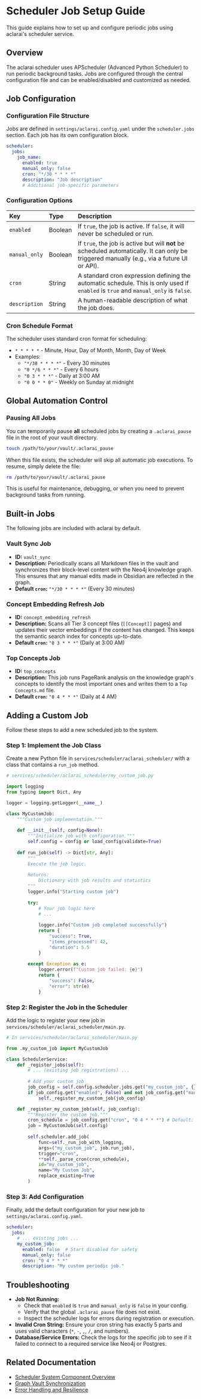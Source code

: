 # Scheduler Job Setup Guide

This guide explains how to set up and configure periodic jobs using aclarai's scheduler service.

## Overview

The aclarai scheduler uses APScheduler (Advanced Python Scheduler) to run periodic background tasks. Jobs are configured through the central configuration file and can be enabled/disabled and customized as needed.

## Job Configuration

### Configuration File Structure

Jobs are defined in `settings/aclarai.config.yaml` under the `scheduler.jobs` section. Each job has its own configuration block.

```yaml
scheduler:
  jobs:
    job_name:
      enabled: true
      manual_only: false
      cron: "*/30 * * * *"
      description: "Job description"
      # Additional job-specific parameters
```

### Configuration Options

| Key           | Type    | Description                                                                                                                              |
| :------------ | :------ | :--------------------------------------------------------------------------------------------------------------------------------------- |
| `enabled`     | Boolean | If `true`, the job is active. If `false`, it will never be scheduled or run.                                                              |
| `manual_only` | Boolean | If `true`, the job is active but will **not** be scheduled automatically. It can only be triggered manually (e.g., via a future UI or API). |
| `cron`        | String  | A standard cron expression defining the automatic schedule. This is only used if `enabled` is `true` and `manual_only` is `false`.          |
| `description` | String  | A human-readable description of what the job does.                                                                                       |

### Cron Schedule Format

The scheduler uses standard cron format for scheduling:

-   `* * * * *` - Minute, Hour, Day of Month, Month, Day of Week
-   Examples:
    -   `"*/30 * * * *"` - Every 30 minutes
    -   `"0 */6 * * *"` - Every 6 hours
    -   `"0 3 * * *"` - Daily at 3:00 AM
    -   `"0 0 * * 0"` - Weekly on Sunday at midnight

## Global Automation Control

### Pausing All Jobs

You can temporarily pause **all** scheduled jobs by creating a `.aclarai_pause` file in the root of your vault directory.

```bash
touch /path/to/your/vault/.aclarai_pause
```

When this file exists, the scheduler will skip all automatic job executions. To resume, simply delete the file:

```bash
rm /path/to/your/vault/.aclarai_pause
```

This is useful for maintenance, debugging, or when you need to prevent background tasks from running.

## Built-in Jobs

The following jobs are included with aclarai by default.

### Vault Sync Job

-   **ID:** `vault_sync`
-   **Description:** Periodically scans all Markdown files in the vault and synchronizes their block-level content with the Neo4j knowledge graph. This ensures that any manual edits made in Obsidian are reflected in the graph.
-   **Default `cron`:** `"*/30 * * * *"` (Every 30 minutes)

### Concept Embedding Refresh Job

-   **ID:** `concept_embedding_refresh`
-   **Description:** Scans all Tier 3 concept files (`[[Concept]]` pages) and updates their vector embeddings if the content has changed. This keeps the semantic search index for concepts up-to-date.
-   **Default `cron`:** `"0 3 * * *"` (Daily at 3:00 AM)

### Top Concepts Job

-   **ID:** `top_concepts`
-   **Description:** This job runs PageRank analysis on the knowledge graph's concepts to identify the most important ones and writes them to a `Top Concepts.md` file.
-   **Default `cron`:** `"0 4 * * *"` (Daily at 4 AM)

## Adding a Custom Job

Follow these steps to add a new scheduled job to the system.

### Step 1: Implement the Job Class

Create a new Python file in `services/scheduler/aclarai_scheduler/` with a class that contains a `run_job` method.

```python
# services/scheduler/aclarai_scheduler/my_custom_job.py

import logging
from typing import Dict, Any

logger = logging.getLogger(__name__)

class MyCustomJob:
    """Custom job implementation."""
    
    def __init__(self, config=None):
        """Initialize job with configuration."""
        self.config = config or load_config(validate=True)
    
    def run_job(self) -> Dict[str, Any]:
        """
        Execute the job logic.
        
        Returns:
            Dictionary with job results and statistics
        """
        logger.info("Starting custom job")
        
        try:
            # Your job logic here
            # ...
            
            logger.info("Custom job completed successfully")
            return {
                "success": True,
                "items_processed": 42,
                "duration": 5.5
            }
            
        except Exception as e:
            logger.error(f"Custom job failed: {e}")
            return {
                "success": False,
                "error": str(e)
            }
```

### Step 2: Register the Job in the Scheduler

Add the logic to register your new job in `services/scheduler/aclarai_scheduler/main.py`.

```python
# In services/scheduler/aclarai_scheduler/main.py

from .my_custom_job import MyCustomJob

class SchedulerService:
    def _register_jobs(self):
        # ... (existing job registrations) ...
        
        # Add your custom job
        job_config = self.config.scheduler.jobs.get("my_custom_job", {})
        if job_config.get("enabled", False) and not job_config.get("manual_only", False):
            self._register_my_custom_job(job_config)

    def _register_my_custom_job(self, job_config):
        """Register the custom job."""
        cron_schedule = job_config.get("cron", "0 4 * * *") # Default: 4 AM daily
        job = MyCustomJob(self.config)
        
        self.scheduler.add_job(
            func=self._run_job_with_logging,
            args=("my_custom_job", job.run_job),
            trigger="cron",
            **self._parse_cron(cron_schedule),
            id="my_custom_job",
            name="My Custom Job",
            replace_existing=True
        )
```

### Step 3: Add Configuration

Finally, add the default configuration for your new job to `settings/aclarai.config.yaml`.

```yaml
scheduler:
  jobs:
    # ... existing jobs ...
    my_custom_job:
      enabled: false  # Start disabled for safety
      manual_only: false
      cron: "0 4 * * *"
      description: "My custom periodic job."
```

## Troubleshooting

-   **Job Not Running:**
    -   Check that `enabled` is `true` and `manual_only` is `false` in your config.
    -   Verify that the global `.aclarai_pause` file does not exist.
    -   Inspect the scheduler logs for errors during registration or execution.
-   **Invalid Cron String:** Ensure your cron string has exactly 5 parts and uses valid characters (`*`, `-`, `,`, `/`, and numbers).
-   **Database/Service Errors:** Check the logs for the specific job to see if it failed to connect to a required service like Neo4j or Postgres.

## Related Documentation

-   [Scheduler System Component Overview](../components/scheduler_system.md)
-   [Graph Vault Synchronization](../arch/on-graph_vault_synchronization.md)
-   [Error Handling and Resilience](../arch/on-error-handling-and-resilience.md)
